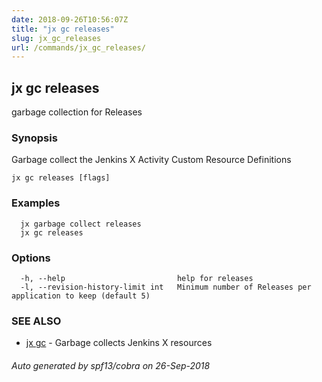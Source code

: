 ```yaml
---
date: 2018-09-26T10:56:07Z
title: "jx gc releases"
slug: jx_gc_releases
url: /commands/jx_gc_releases/
---
```

## jx gc releases

garbage collection for Releases

### Synopsis

Garbage collect the Jenkins X Activity Custom Resource Definitions

```
jx gc releases [flags]
```

### Examples

```
  jx garbage collect releases
  jx gc releases
```

### Options

```
  -h, --help                         help for releases
  -l, --revision-history-limit int   Minimum number of Releases per application to keep (default 5)
```

### SEE ALSO

* [jx gc](/commands/jx_gc/)	 - Garbage collects Jenkins X resources

###### Auto generated by spf13/cobra on 26-Sep-2018
